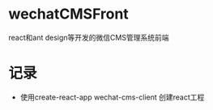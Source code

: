 # wechatCMSFront
react和ant design等开发的微信CMS管理系统前端

# 记录
* 使用create-react-app wechat-cms-client 创建react工程  
